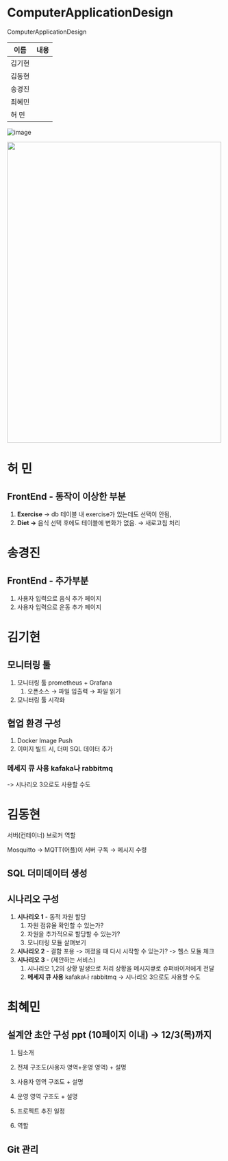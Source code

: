 # ComputerApplicationDesign
ComputerApplicationDesign

|이름|내용|
|------|---|
|김기현||
|김동현||
|송경진||
|최혜민||
|허  민||

![image](https://user-images.githubusercontent.com/74190329/142432091-38a343f3-64aa-431f-9789-48b5121a2c74.png)

<img src=(https://user-images.githubusercontent.com/58874807/144531415-1e0fd70b-5ab7-44f7-867e-e0871c53dbd2.png width="500" height="700"/>


# 허 민

## **FrontEnd - 동작이 이상한 부분**

1. **Exercise** → db 테이블 내 exercise가 있는데도 선택이 안됨,
2. **Diet →** 음식 선택 후에도 테이블에 변화가 없음. → 새로고침 처리

# 송경진

## **FrontEnd - 추가부분**

1. 사용자 입력으로 음식 추가 페이지
2. 사용자 입력으로 운동 추가 페이지

# 김기현

## 모니터링 툴

1. 모니터링 툴 prometheus + Grafana 
    1. 오픈소스 → 파일 입출력 → 파일 읽기
2. 모니터링 툴 시각화

## 협업 환경 구성

1. Docker Image Push
2. 이미지 빌드 시, 더미 SQL 데이터 추가

### 메세지 큐 사용 kafaka나 rabbitmq
-> 시나리오 3으로도 사용할 수도

# 김동현

서버(컨테이너) 브로커 역할

Mosquitto → MQTT(어플)이 서버 구독 → 메시지 수령

## SQL 더미데이터 생성

## 시나리오 구성

1. **시나리오 1** - 동적 자원 할당
    1. 자원 점유율 확인할 수 있는가?
    2. 자원을 추가적으로 할당할 수 있는가?
    3. 모니터링 모듈 살펴보기
2. **시나리오 2** - 결함 포용
-> 꺼졌을 때 다시 시작할 수 있는가?
-> 헬스 모듈 체크
3. **시나리오 3** - (제안하는 서비스)
    1. 시나리오 1,2의 상황 발생으로 처리 상황을 메시지큐로 슈퍼바이저에게 전달
    2. **메세지 큐 사용** kafaka나 rabbitmq
    -> 시나리오 3으로도 사용할 수도

# 최혜민

## 설계안 초안 구성 ppt (10페이지 이내) → 12/3(목)까지

1. 팀소개
2. 전체 구조도(사용자 영역+운영 영역) + 설명

1. 사용자 영역 구조도 + 설명
2. 운영 영역 구조도 + 설명
3. 프로젝트 추진 일정
4. 역할 

## Git 관리

